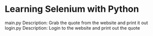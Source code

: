 # Learning Selenium with Python

main.py
Description:
    Grab the quote from the website and print it out
login.py
Description:
    Login to the website and print out the quote
